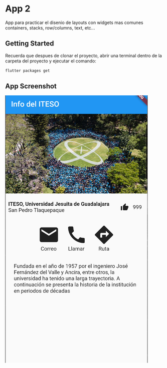 # App 2

App para practicar el disenio de layouts con widgets mas comunes
containers, stacks, row/columns, text, etc...

## Getting Started

Recuerda que despues de clonar el proyecto, abrir una terminal dentro de la carpeta del proyecto y ejecutar el comando:

```sh
flutter packages get
``` 

## App Screenshot

![App screenshot](./Capture.png)